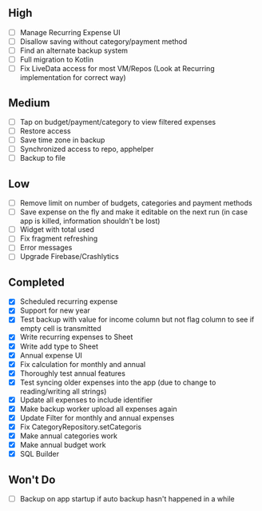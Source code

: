 ## High
- [ ] Manage Recurring Expense UI
- [ ] Disallow saving without category/payment method
- [ ] Find an alternate backup system
- [ ] Full migration to Kotlin
- [ ] Fix LiveData access for most VM/Repos (Look at Recurring implementation for correct way)

## Medium
- [ ] Tap on budget/payment/category to view filtered expenses
- [ ] Restore access
- [ ] Save time zone in backup
- [ ] Synchronized access to repo, apphelper
- [ ] Backup to file

## Low
- [ ] Remove limit on number of budgets, categories and payment methods
- [ ] Save expense on the fly and make it editable on the next run (in case app is killed, information shouldn't be lost)
- [ ] Widget with total used
- [ ] Fix fragment refreshing
- [ ] Error messages
- [ ] Upgrade Firebase/Crashlytics

## Completed
- [x] Scheduled recurring expense
- [x] Support for new year
- [x] Test backup with value for income column but not flag column to see if empty cell is transmitted
- [x] Write recurring expenses to Sheet
- [x] Write add type to Sheet
- [x] Annual expense UI
- [x] Fix calculation for monthly and annual
- [x] Thoroughly test annual features
- [x] Test syncing older expenses into the app (due to change to reading/writing all strings)
- [x] Update all expenses to include identifier
- [x] Make backup worker upload all expenses again
- [x] Update Filter for monthly and annual expenses
- [x] Fix CategoryRepository.setCategoris
- [x] Make annual categories work
- [x] Make annual budget work
- [x] SQL Builder

## Won't Do
- [ ] Backup on app startup if auto backup hasn't happened in a while
